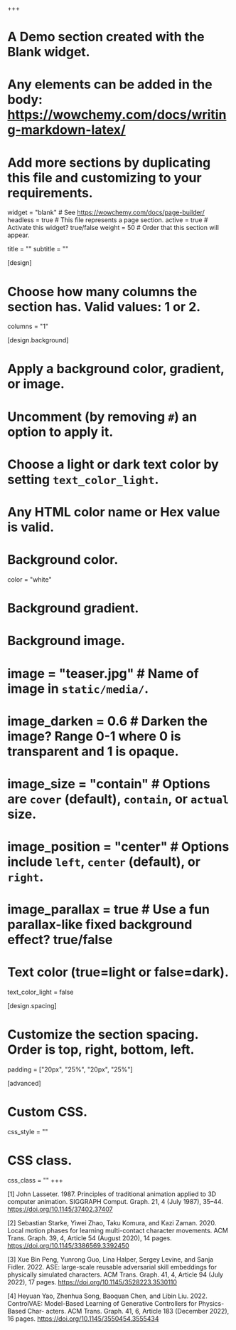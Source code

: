 +++
# A Demo section created with the Blank widget.
# Any elements can be added in the body: https://wowchemy.com/docs/writing-markdown-latex/
# Add more sections by duplicating this file and customizing to your requirements.

widget = "blank"  # See https://wowchemy.com/docs/page-builder/
headless = true  # This file represents a page section.
active = true  # Activate this widget? true/false
weight = 50  # Order that this section will appear.

title = ""
subtitle = ""

[design]
  # Choose how many columns the section has. Valid values: 1 or 2.
  columns = "1"

[design.background]
  # Apply a background color, gradient, or image.
  #   Uncomment (by removing `#`) an option to apply it.
  #   Choose a light or dark text color by setting `text_color_light`.
  #   Any HTML color name or Hex value is valid.

  # Background color.
  color = "white"
  
  # Background gradient.
  
  
  # Background image.
  # image = "teaser.jpg"  # Name of image in `static/media/`.
  # image_darken = 0.6  # Darken the image? Range 0-1 where 0 is transparent and 1 is opaque.
  # image_size = "contain"  #  Options are `cover` (default), `contain`, or `actual` size.
  # image_position = "center"  # Options include `left`, `center` (default), or `right`.
  # image_parallax = true  # Use a fun parallax-like fixed background effect? true/false
  
  # Text color (true=light or false=dark).
  text_color_light = false

[design.spacing]
  # Customize the section spacing. Order is top, right, bottom, left.
  padding = ["20px", "25%", "20px", "25%"]

[advanced]
 # Custom CSS. 
 css_style = ""
 
 # CSS class.
 css_class = ""
+++

<!-- {{< figure src="teaser.jpg" id="teaser" width="100%">}} -->
[1] John Lasseter. 1987. Principles of traditional animation applied to 3D computer animation. SIGGRAPH Comput. Graph. 21, 4 (July 1987), 35–44. https://doi.org/10.1145/37402.37407  

[2] Sebastian Starke, Yiwei Zhao, Taku Komura, and Kazi Zaman. 2020. Local motion phases for learning multi-contact character movements. ACM Trans. Graph. 39, 4, Article 54 (August 2020), 14 pages. https://doi.org/10.1145/3386569.3392450  

[3] Xue Bin Peng, Yunrong Guo, Lina Halper, Sergey Levine, and Sanja Fidler. 2022. ASE: large-scale reusable adversarial skill embeddings for physically simulated characters. ACM Trans. Graph. 41, 4, Article 94 (July 2022), 17 pages. https://doi.org/10.1145/3528223.3530110

[4] Heyuan Yao, Zhenhua Song, Baoquan Chen, and Libin Liu. 2022. ControlVAE:
Model-Based Learning of Generative Controllers for Physics-Based Char-
acters. ACM Trans. Graph. 41, 6, Article 183 (December 2022), 16 pages.
https://doi.org/10.1145/3550454.3555434